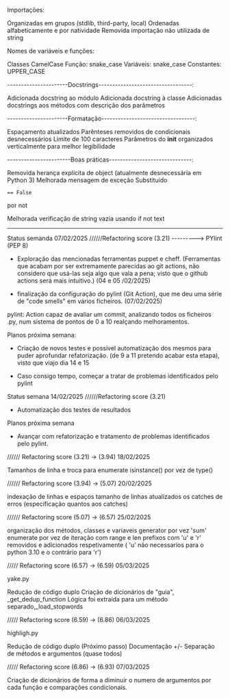 Importações:

Organizadas em grupos (stdlib, third-party, local)
Ordenadas alfabeticamente e por natividade
Removida importação não utilizada de string

Nomes de variáveis e funções:

Classes CamelCase
Função: snake_case
Variáveis: snake_case
Constantes: UPPER_CASE

----------------------Docstrings----------------------------------:

Adicionada docstring ao módulo
Adicionada docstring à classe
Adicionadas docstrings aos métodos com descrição dos parâmetros

----------------------Formatação----------------------------------:

Espaçamento atualizados
Parênteses removidos de condicionais desnecessários
Limite de 100 caracteres
Parâmetros do __init__ organizados verticalmente para melhor legibilidade

-----------------------Boas práticas------------------------------:

Removida herança explícita de object (atualmente desnecessária em Python 3)
Melhorada mensagem de exceção
Substituído

    == False
por
    not

Melhorada verificação de string vazia usando if not text

-----------------------------------------------------------------------------------------------------------------------

Status semanda 07/02/2025   //////Refactoring score (3.21) ---------> PYlint (PEP 8)

- Exploração das mencionadas ferramentas puppet e cheff.
(Ferramentas que acabam por ser extremamente parecidas ao git actions, não considero que usá-las seja algo que vala a pena; visto que o github actions será mais intuitivo.) (04 e 05 /02/2025)

- finalização da configuração do pylint (Git Action), que me deu uma série de "code smells" em vários ficheiros. (07/02/2025)

pylint: Action capaz de avaliar um commit, analizando todos os ficheiros .py, num sistema de pontos de 0 a 10 realçando melhoramentos.

Planos próxima semana:

- Criação de novos testes e possivel automatização dos mesmos para puder aprofundar refatorização.
  (de 9 a 11 pretendo acabar esta etapa), visto que viajo dia 14 e 15

- Caso consigo tempo, começar a tratar de problemas identificados pelo pylint

Status semana 14/02/2025   //////Refactoring score (3.21)

- Automatização dos testes de resultados

Planos próxima semana

- Avançar com refatorização e tratamento de problemas identificados pelo pylint.

////// Refactoring score (3.21) -> (3.94) 18/02/2025

Tamanhos de linha e troca para enumerate
isinstance() por vez de type()

////// Refactoring score (3.94) -> (5.07) 20/02/2025

indexação de linhas e espaços
tamanho de linhas
atualizados os catches de erros (especificação quantos aos catches)

////// Refactoring score (5.07) -> (6.57) 25/02/2025

organização dos métodos, classes e variaveis
generator por vez 'sum'
enumerate por vez de iteração com range e len
prefixos com 'u' e 'r' removidos e adicionados respetivamente ( 'u' não necessarios para o python 3.10 e o contrário para 'r')


///// Refactoring score (6.57) -> (6.59) 05/03/2025

yake.py

Redução de código duplo
Criação de dicionários de "guia", _get_dedup_function
Lógica foi extraída para um método separado,_load_stopwords

///// Refactoring score (6.59) -> (6.86) 06/03/2025

highligh.py

Redução de código duplo (Próximo passo)
Documentação +/-
Separação de métodos e argumentos (quase todos)

///// Refactoring score (6.86) -> (6.93) 07/03/2025

Criação de dicionários de forma a diminuir o numero de argumentos por cada função e comparações condicionais.

